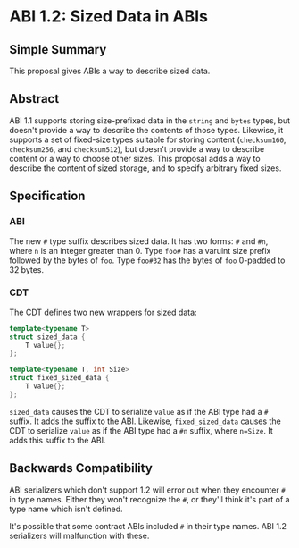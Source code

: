 # ABI 1.2: Sized Data in ABIs

## Simple Summary

This proposal gives ABIs a way to describe sized data.

## Abstract

ABI 1.1 supports storing size-prefixed data in the `string` and `bytes` types, but doesn't provide a way to describe the contents
of those types. Likewise, it supports a set of fixed-size types suitable for storing content (`checksum160`, `checksum256`,
and `checksum512`), but doesn't provide a way to describe content or a way to choose other sizes. This proposal adds a way to
describe the content of sized storage, and to specify arbitrary fixed sizes.

## Specification

### ABI

The new `#` type suffix describes sized data. It has two forms: `#` and `#n`, where `n` is an integer greater than 0.
Type `foo#` has a varuint size prefix followed by the bytes of `foo`. Type `foo#32` has the bytes of `foo` 0-padded
to 32 bytes.

### CDT

The CDT defines two new wrappers for sized data:

```c++
template<typename T>
struct sized_data {
    T value{};
};

template<typename T, int Size>
struct fixed_sized_data {
    T value{};
};
```

`sized_data` causes the CDT to serialize `value` as if the ABI type had a `#` suffix. It adds the suffix to the ABI.
Likewise, `fixed_sized_data` causes the CDT to serialize `value` as if the ABI type had a `#n` suffix, where `n=Size`.
It adds this suffix to the ABI.

## Backwards Compatibility

ABI serializers which don't support 1.2 will error out when they encounter `#` in type names. Either they
won't recognize the `#`, or they'll think it's part of a type name which isn't defined.

It's possible that some contract ABIs included `#` in their type names. ABI 1.2 serializers will malfunction with these.

